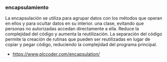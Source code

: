 ### encapsulamiento

La encapsulación se utiliza para agrupar datos con los métodos que operan en ellos y para ocultar datos en su interior.
una clase, evitando que personas no autorizadas accedan directamente a ella. Reduce la complejidad del código y
aumenta la reutilización. La separación del código permite la creación de rutinas que pueden ser reutilizadas
en lugar de copiar y pegar código, reduciendo la complejidad del programa principal.

- https://www.plccoder.com/encapsulation/